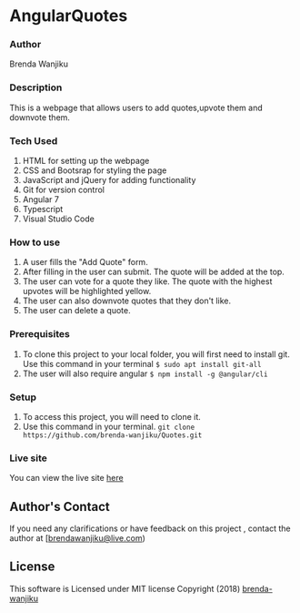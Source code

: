 # AngularQuotes

### Author
Brenda Wanjiku

### Description
This is a webpage that allows users to add quotes,upvote them and downvote them.

### Tech Used
1. HTML for setting up the webpage
2. CSS and Bootsrap for styling the page
3. JavaScript and jQuery for adding functionality
4. Git for version control
5. Angular 7 
6. Typescript
7. Visual Studio Code

### How to use
1. A user fills the "Add Quote" form. 
2. After filling in the user can submit. The quote will be added at the top.
3. The user can vote for a quote they like. The quote with the highest upvotes will be highlighted yellow. 
4. The user can also downvote quotes that they don't like.
5. The user can delete a quote.

### Prerequisites
1. To clone this project to your local folder, you will first need to install git.
  Use this command in your terminal
  `$ sudo apt install git-all`
2. The user will also require angular
    `$ npm install -g @angular/cli`

### Setup
1. To access this project, you will need to clone it.
2. Use this command in your terminal.
`git clone https://github.com/brenda-wanjiku/Quotes.git`

### Live site
You can view the live site [here](https://brenda-wanjiku.github.io/Quotes/)

## Author's Contact
If you need any clarifications or have feedback on this project , contact the author at [brendawanjiku@live.com)

## License
This software is Licensed under MIT license Copyright (2018) [brenda-wanjiku](https://opensource.org/)

